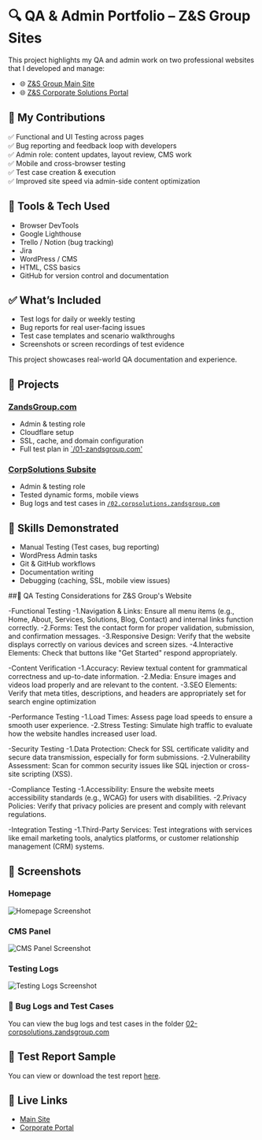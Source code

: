 # 🔍 QA & Admin Portfolio – Z&S Group Sites

This project highlights my QA and admin work on two professional websites that I developed and manage:

- 🌐 [Z&S Group Main Site](https://zandsgroup.com/)
- 🌐 [Z&S Corporate Solutions Portal](https://corpsolutions.zandsgroup.com/)

## 🧪 My Contributions

✅ Functional and UI Testing across pages  
✅ Bug reporting and feedback loop with developers  
✅ Admin role: content updates, layout review, CMS work  
✅ Mobile and cross-browser testing  
✅ Test case creation & execution  
✅ Improved site speed via admin-side content optimization

## 🧰 Tools & Tech Used

- Browser DevTools  
- Google Lighthouse  
- Trello / Notion (bug tracking)
- Jira  
- WordPress / CMS  
- HTML, CSS basics  
- GitHub for version control and documentation  

## ✅ What’s Included

- Test logs for daily or weekly testing
- Bug reports for real user-facing issues
- Test case templates and scenario walkthroughs
- Screenshots or screen recordings of test evidence

This project showcases real-world QA documentation and experience.

## 🔹 Projects

### [ZandsGroup.com](https://zandsgroup.com/)
- Admin & testing role
- Cloudflare setup
- SSL, cache, and domain configuration
- Full test plan in [`/01-zandsgroup.com'](./01-zandsgroup.com/test-plan.md)

### [CorpSolutions Subsite](https://corpsolutions.zandsgroup.com/)
- Admin & testing role
- Tested dynamic forms, mobile views
- Bug logs and test cases in [`/02.corpsolutions.zandsgroup.com`](./02-corpsolutions.zandsgroup.com/bug-reports/bug-log.mdcorpsolu)

## 🔧 Skills Demonstrated
- Manual Testing (Test cases, bug reporting)
- WordPress Admin tasks
- Git & GitHub workflows
- Documentation writing
- Debugging (caching, SSL, mobile view issues)

##🧪 QA Testing Considerations for Z&S Group's Website

-Functional Testing
-1.Navigation & Links: Ensure all menu items (e.g., Home, About, Services, Solutions, Blog, Contact) and internal links function correctly.
-2.Forms: Test the contact form for proper validation, submission, and confirmation messages.
-3.Responsive Design: Verify that the website displays correctly on various devices and screen sizes.
-4.Interactive Elements: Check that buttons like "Get Started" respond appropriately.

-Content Verification
-1.Accuracy: Review textual content for grammatical correctness and up-to-date information.
-2.Media: Ensure images and videos load properly and are relevant to the content.
-3.SEO Elements: Verify that meta titles, descriptions, and headers are appropriately set for search engine optimization

-Performance Testing
-1.Load Times: Assess page load speeds to ensure a smooth user experience.
-2.Stress Testing: Simulate high traffic to evaluate how the website handles increased user load.

-Security Testing
-1.Data Protection: Check for SSL certificate validity and secure data transmission, especially for form submissions.
-2.Vulnerability Assessment: Scan for common security issues like SQL injection or cross-site scripting (XSS).

-Compliance Testing
-1.Accessibility: Ensure the website meets accessibility standards (e.g., WCAG) for users with disabilities.
-2.Privacy Policies: Verify that privacy policies are present and comply with relevant regulations.

-Integration Testing
-1.Third-Party Services: Test integrations with services like email marketing tools, analytics platforms, or customer relationship management (CRM) systems.

## 📸 Screenshots

### Homepage
![Homepage Screenshot](01-zandsgroup.com/bug-reports/screenshots/Screenshot%202025-05-05%20at%206.52.19 PM.png)

### CMS Panel
![CMS Panel Screenshot](01-zandsgroup.com/bug-reports/screenshots/Screenshot%202024-11-05%20at%206.33.09 PM.png)

### Testing Logs
![Testing Logs Screenshot](01-zandsgroup.com/bug-reports/screenshots/Screenshot%202024-12-30%20at%206.36.01 PM.png)


### 🐞 Bug Logs and Test Cases
You can view the bug logs and test cases in the folder [02-corpsolutions.zandsgroup.com](./02-corpsolutions.zandsgroup.com)

## 📝 Test Report Sample

You can view or download the test report [here](./test-reports/test-report.001.md).


## 🚀 Live Links

- [Main Site](https://zandsgroup.com)  
- [Corporate Portal](https://corpsolutions.zandsgroup.com/)

